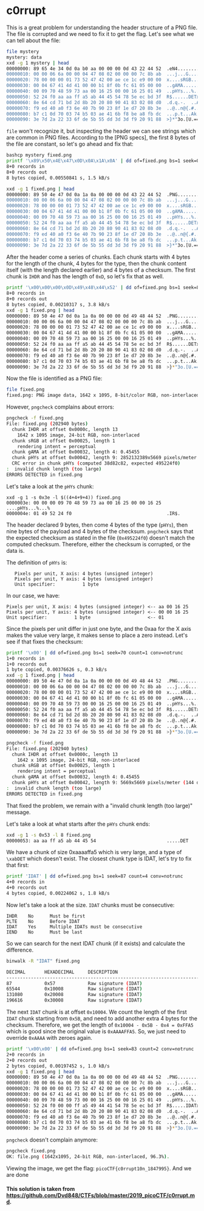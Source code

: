 # c0rrupt
This is a great problem for understanding the header structure of a PNG file. The file is corrupted and we need to fix it to get the flag.
Let's see what we can tell about the file:

```bash
file mystery
mystery: data
xxd -g 1 mystery | head
00000000: 89 65 4e 34 0d 0a b0 aa 00 00 00 0d 43 22 44 52  .eN4........C"DR
00000010: 00 00 06 6a 00 00 04 47 08 02 00 00 00 7c 8b ab  ...j...G.....|..
00000020: 78 00 00 00 01 73 52 47 42 00 ae ce 1c e9 00 00  x....sRGB.......
00000030: 00 04 67 41 4d 41 00 00 b1 8f 0b fc 61 05 00 00  ..gAMA......a...
00000040: 00 09 70 48 59 73 aa 00 16 25 00 00 16 25 01 49  ..pHYs...%...%.I
00000050: 52 24 f0 aa aa ff a5 ab 44 45 54 78 5e ec bd 3f  R$......DETx^..?
00000060: 8e 64 cd 71 bd 2d 8b 20 20 80 90 41 83 02 08 d0  .d.q.-.  ..A....
00000070: f9 ed 40 a0 f3 6e 40 7b 90 23 8f 1e d7 20 8b 3e  ..@..n@{.#... .>
00000080: b7 c1 0d 70 03 74 b5 03 ae 41 6b f8 be a8 fb dc  ...p.t...Ak.....
00000090: 3e 7d 2a 22 33 6f de 5b 55 dd 3d 3d f9 20 91 88  >}*"3o.[U.==. ..
```

`file` won't recognize it, but inspecting the header we can see strings which are common in PNG files. According to the [PNG specs], the first 8 bytes of the file are constant, so let's go ahead and fix that:

```bash
bashcp mystery fixed.png
printf '\x89\x50\x4E\x47\x0D\x0A\x1A\x0A' | dd of=fixed.png bs=1 seek=0 count=8 conv=notrunc
8+0 records in
8+0 records out
8 bytes copied, 0.00550841 s, 1.5 kB/s
```
```bash
xxd -g 1 fixed.png | head
00000000: 89 50 4e 47 0d 0a 1a 0a 00 00 00 0d 43 22 44 52  .PNG........C"DR
00000010: 00 00 06 6a 00 00 04 47 08 02 00 00 00 7c 8b ab  ...j...G.....|..
00000020: 78 00 00 00 01 73 52 47 42 00 ae ce 1c e9 00 00  x....sRGB.......
00000030: 00 04 67 41 4d 41 00 00 b1 8f 0b fc 61 05 00 00  ..gAMA......a...
00000040: 00 09 70 48 59 73 aa 00 16 25 00 00 16 25 01 49  ..pHYs...%...%.I
00000050: 52 24 f0 aa aa ff a5 ab 44 45 54 78 5e ec bd 3f  R$......DETx^..?
00000060: 8e 64 cd 71 bd 2d 8b 20 20 80 90 41 83 02 08 d0  .d.q.-.  ..A....
00000070: f9 ed 40 a0 f3 6e 40 7b 90 23 8f 1e d7 20 8b 3e  ..@..n@{.#... .>
00000080: b7 c1 0d 70 03 74 b5 03 ae 41 6b f8 be a8 fb dc  ...p.t...Ak.....
00000090: 3e 7d 2a 22 33 6f de 5b 55 dd 3d 3d f9 20 91 88  >}*"3o.[U.==. ..
```

After the header come a series of chunks. Each chunk starts with 4 bytes for the length of the chunk, 4 bytes for the type, then the chunk content itself (with the length declared earlier) and 4 bytes of a checksum. The first chunk is `IHDR` and has the length of `0xD`, so let's fix that as well.

```bash
printf '\x00\x00\x00\x0D\x49\x48\x44\x52' | dd of=fixed.png bs=1 seek=8 count=8 conv=notrunc
8+0 records in
8+0 records out
8 bytes copied, 0.00210317 s, 3.8 kB/s
xxd -g 1 fixed.png | head
00000000: 89 50 4e 47 0d 0a 1a 0a 00 00 00 0d 49 48 44 52  .PNG........IHDR
00000010: 00 00 06 6a 00 00 04 47 08 02 00 00 00 7c 8b ab  ...j...G.....|..
00000020: 78 00 00 00 01 73 52 47 42 00 ae ce 1c e9 00 00  x....sRGB.......
00000030: 00 04 67 41 4d 41 00 00 b1 8f 0b fc 61 05 00 00  ..gAMA......a...
00000040: 00 09 70 48 59 73 aa 00 16 25 00 00 16 25 01 49  ..pHYs...%...%.I
00000050: 52 24 f0 aa aa ff a5 ab 44 45 54 78 5e ec bd 3f  R$......DETx^..?
00000060: 8e 64 cd 71 bd 2d 8b 20 20 80 90 41 83 02 08 d0  .d.q.-.  ..A....
00000070: f9 ed 40 a0 f3 6e 40 7b 90 23 8f 1e d7 20 8b 3e  ..@..n@{.#... .>
00000080: b7 c1 0d 70 03 74 b5 03 ae 41 6b f8 be a8 fb dc  ...p.t...Ak.....
00000090: 3e 7d 2a 22 33 6f de 5b 55 dd 3d 3d f9 20 91 88  >}*"3o.[U.==. ..
```

Now the file is identified as a PNG file:
```bash
file fixed.png
fixed.png: PNG image data, 1642 x 1095, 8-bit/color RGB, non-interlaced
```

However, `pngcheck` complains about errors:
```bash
pngcheck -f fixed.png
File: fixed.png (202940 bytes)
  chunk IHDR at offset 0x0000c, length 13
    1642 x 1095 image, 24-bit RGB, non-interlaced
  chunk sRGB at offset 0x00025, length 1
    rendering intent = perceptual
  chunk gAMA at offset 0x00032, length 4: 0.45455
  chunk pHYs at offset 0x00042, length 9: 2852132389x5669 pixels/meter
  CRC error in chunk pHYs (computed 38d82c82, expected 495224f0)
:  invalid chunk length (too large)
ERRORS DETECTED in fixed.png
```

Let's take a look at the `pHYs` chunk:
```
xxd -g 1 -s 0x3e -l $((4+4+9+4)) fixed.png
0000003e: 00 00 00 09 70 48 59 73 aa 00 16 25 00 00 16 25  ....pHYs...%...%
0000004e: 01 49 52 24 f0                                   .IR$.
```

The header declared 9 bytes, then come 4 bytes of the type (`pHYs`), then nine bytes of the payload and 4 bytes of the checksum. `pngcheck` says that the expected checksum as stated in the file (`0x495224f0`) doesn't match the computed checksum. Therefore, either the checksum is corrupted, or the data is. 

The definition of `pHYs` is:
```
   Pixels per unit, X axis: 4 bytes (unsigned integer)
   Pixels per unit, Y axis: 4 bytes (unsigned integer)
   Unit specifier:          1 byte
```

In our case, we have:
```
Pixels per unit, X axis: 4 bytes (unsigned integer) <-- aa 00 16 25
Pixels per unit, Y axis: 4 bytes (unsigned integer) <-- 00 00 16 25
Unit specifier:          1 byte                     <-- 01
```

Since the pixels per unit differ in just one byte, and the 0xaa for the X axis makes the value very large, it makes sense to place a zero instead. Let's see if that fixes the checksum:

```bash
printf '\x00' | dd of=fixed.png bs=1 seek=70 count=1 conv=notrunc
1+0 records in
1+0 records out
1 byte copied, 0.00376626 s, 0.3 kB/s
xxd -g 1 fixed.png | head
00000000: 89 50 4e 47 0d 0a 1a 0a 00 00 00 0d 49 48 44 52  .PNG........IHDR
00000010: 00 00 06 6a 00 00 04 47 08 02 00 00 00 7c 8b ab  ...j...G.....|..
00000020: 78 00 00 00 01 73 52 47 42 00 ae ce 1c e9 00 00  x....sRGB.......
00000030: 00 04 67 41 4d 41 00 00 b1 8f 0b fc 61 05 00 00  ..gAMA......a...
00000040: 00 09 70 48 59 73 00 00 16 25 00 00 16 25 01 49  ..pHYs...%...%.I
00000050: 52 24 f0 aa aa ff a5 ab 44 45 54 78 5e ec bd 3f  R$......DETx^..?
00000060: 8e 64 cd 71 bd 2d 8b 20 20 80 90 41 83 02 08 d0  .d.q.-.  ..A....
00000070: f9 ed 40 a0 f3 6e 40 7b 90 23 8f 1e d7 20 8b 3e  ..@..n@{.#... .>
00000080: b7 c1 0d 70 03 74 b5 03 ae 41 6b f8 be a8 fb dc  ...p.t...Ak.....
00000090: 3e 7d 2a 22 33 6f de 5b 55 dd 3d 3d f9 20 91 88  >}*"3o.[U.==. ..
```
```bash
pngcheck -f fixed.png
File: fixed.png (202940 bytes)
  chunk IHDR at offset 0x0000c, length 13
    1642 x 1095 image, 24-bit RGB, non-interlaced
  chunk sRGB at offset 0x00025, length 1
    rendering intent = perceptual
  chunk gAMA at offset 0x00032, length 4: 0.45455
  chunk pHYs at offset 0x00042, length 9: 5669x5669 pixels/meter (144 dpi)
:  invalid chunk length (too large)
ERRORS DETECTED in fixed.png
```

That fixed the problem, we remain with a "invalid chunk length (too large)" message.

Let's take a look at what starts after the `pHYs` chunk ends:

```bash
xxd -g 1 -s 0x53 -l 8 fixed.png
00000053: aa aa ff a5 ab 44 45 54                          .....DET
```

We have a chunk of size 0xaaaaffa5 which is very large, and a type of `\xabDET` which doesn't exist. The closest chunk type is IDAT, let's try to fix that first:

```bash
printf 'IDAT' | dd of=fixed.png bs=1 seek=87 count=4 conv=notrunc
4+0 records in
4+0 records out
4 bytes copied, 0.00224062 s, 1.8 kB/s
```

Now let's take a look at the size. `IDAT` chunks must be consecutive:

```
IHDR    No      Must be first
PLTE    No      Before IDAT
IDAT    Yes     Multiple IDATs must be consecutive
IEND    No      Must be last
```

So we can search for the next IDAT chunk (if it exists) and calculate the difference.

```bash
binwalk -R "IDAT" fixed.png

DECIMAL       HEXADECIMAL     DESCRIPTION
--------------------------------------------------------------------------------
87            0x57            Raw signature (IDAT)
65544         0x10008         Raw signature (IDAT)
131080        0x20008         Raw signature (IDAT)
196616        0x30008         Raw signature (IDAT)
```

The next `IDAT` chunk is at offset `0x10004`. We count the length of the first `IDAT` chunk starting from `0x5B`, and need to add another extra 4 bytes for the checksum. Therefore, we get the length of `0x10004 - 0x5B - 0x4 = 0xFFA5` which is good since the original value is `0xAAAAFFA5`. So, we just need to override `0xAAAA` with zeroes again.

```bash
printf '\x00\x00' | dd of=fixed.png bs=1 seek=83 count=2 conv=notrunc
2+0 records in
2+0 records out
2 bytes copied, 0.00197452 s, 1.0 kB/s
xxd -g 1 fixed.png | head
00000000: 89 50 4e 47 0d 0a 1a 0a 00 00 00 0d 49 48 44 52  .PNG........IHDR
00000010: 00 00 06 6a 00 00 04 47 08 02 00 00 00 7c 8b ab  ...j...G.....|..
00000020: 78 00 00 00 01 73 52 47 42 00 ae ce 1c e9 00 00  x....sRGB.......
00000030: 00 04 67 41 4d 41 00 00 b1 8f 0b fc 61 05 00 00  ..gAMA......a...
00000040: 00 09 70 48 59 73 00 00 16 25 00 00 16 25 01 49  ..pHYs...%...%.I
00000050: 52 24 f0 00 00 ff a5 49 44 41 54 78 5e ec bd 3f  R$.....IDATx^..?
00000060: 8e 64 cd 71 bd 2d 8b 20 20 80 90 41 83 02 08 d0  .d.q.-.  ..A....
00000070: f9 ed 40 a0 f3 6e 40 7b 90 23 8f 1e d7 20 8b 3e  ..@..n@{.#... .>
00000080: b7 c1 0d 70 03 74 b5 03 ae 41 6b f8 be a8 fb dc  ...p.t...Ak.....
00000090: 3e 7d 2a 22 33 6f de 5b 55 dd 3d 3d f9 20 91 88  >}*"3o.[U.==. ..
```

`pngcheck` doesn't complain anymore:

```bash
pngcheck fixed.png
OK: file.png (1642x1095, 24-bit RGB, non-interlaced, 96.3%).
```
Viewing the image, we get the flag: `picoCTF{c0rrupt10n_1847995}`. And we are done

#### This solution is taken from https://github.com/Dvd848/CTFs/blob/master/2019_picoCTF/c0rrupt.md. 